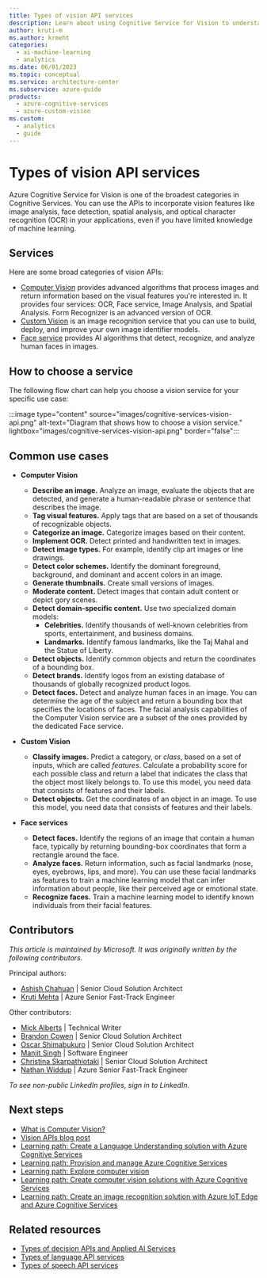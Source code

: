 ```yaml
---
title: Types of vision API services
description: Learn about using Cognitive Service for Vision to understand and analyze images and video. Learn which service to use for a specific use case.
author: kruti-m
ms.author: krmeht
categories: 
  - ai-machine-learning
  - analytics 
ms.date: 06/01/2023
ms.topic: conceptual
ms.service: architecture-center
ms.subservice: azure-guide
products:
  - azure-cognitive-services
  - azure-custom-vision
ms.custom:
  - analytics
  - guide
---
```


# Types of vision API services

Azure Cognitive Service for Vision is one of the broadest categories in Cognitive Services. You can use the APIs to incorporate vision features like image analysis, face detection, spatial analysis, and optical character recognition (OCR) in your applications, even if you have limited knowledge of machine learning.

## Services

Here are some broad categories of vision APIs:

- [Computer Vision](/azure/cognitive-services/computer-vision/overview) provides advanced algorithms that process images and return information based on the visual features you're interested in. It provides four services: OCR, Face service, Image Analysis, and Spatial Analysis. Form Recognizer is an advanced version of OCR.
- [Custom Vision](/azure/cognitive-services/Custom-Vision-Service/overview) is an image recognition service that you can use to build, deploy, and improve your own image identifier models.
- [Face service](/azure/cognitive-services/computer-vision/overview-identity) provides AI algorithms that detect, recognize, and analyze human faces in images.

## How to choose a service

The following flow chart can help you choose a vision service for your specific use case:

:::image type="content" source="images/cognitive-services-vision-api.png" alt-text="Diagram that shows how to choose a vision service." lightbox="images/cognitive-services-vision-api.png" border="false":::

## Common use cases

- **Computer Vision**
   - **Describe an image.** Analyze an image, evaluate the objects that are detected, and generate a human-readable phrase or sentence that describes the image.
   - **Tag visual features.** Apply tags that are based on a set of thousands of recognizable objects.
   - **Categorize an image.** Categorize images based on their content.
   - **Implement OCR.** Detect printed and handwritten text in images.
   - **Detect image types.** For example, identify clip art images or line drawings.
   - **Detect color schemes.** Identify the dominant foreground, background, and dominant and accent colors in an image.
   - **Generate thumbnails.** Create small versions of images.
   - **Moderate content.** Detect images that contain adult content or depict gory scenes.
   - **Detect domain-specific content.** Use two specialized domain models:
      - **Celebrities.** Identify thousands of well-known celebrities from sports, entertainment, and business domains.
      - **Landmarks.** Identify famous landmarks, like the Taj Mahal and the Statue of Liberty.
   - **Detect objects.** Identify common objects and return the coordinates of a bounding box.
   - **Detect brands.** Identify logos from an existing database of thousands of globally recognized product logos.
   - **Detect faces.** Detect and analyze human faces in an image. You can determine the age of the subject and return a bounding box that specifies the locations of faces. The facial analysis capabilities of the Computer Vision service are a subset of the ones provided by the dedicated Face service.

- **Custom Vision**
    - **Classify images.** Predict a category, or *class*, based on a set of inputs, which are called *features*. Calculate a probability score for each possible class and return a label that indicates the class that the object most likely belongs to. To use this model, you need data that consists of features and their labels.
    - **Detect objects.** Get the coordinates of an object in an image. To use this model, you need data that consists of features and their labels.

- **Face services**
    - **Detect faces.** Identify the regions of an image that contain a human face, typically by returning bounding-box coordinates that form a rectangle around the face.
    - **Analyze faces.** Return information, such as facial landmarks (nose, eyes, eyebrows, lips, and more). You can use these facial landmarks as features to train a machine learning model that can infer information about people, like their perceived age or emotional state.
    - **Recognize faces.** Train a machine learning model to identify known individuals from their facial features.

## Contributors

*This article is maintained by Microsoft. It was originally written by the following contributors.*

Principal authors:

- [Ashish Chahuan](https://www.linkedin.com/in/a69171115/) | Senior Cloud Solution Architect
- [Kruti Mehta](https://www.linkedin.com/in/thekrutimehta) | Azure Senior Fast-Track Engineer

Other contributors:

- [Mick Alberts](https://www.linkedin.com/in/mick-alberts-a24a1414/) | Technical Writer
- [Brandon Cowen](https://www.linkedin.com/in/brandon-cowen-1658211b/) | Senior Cloud Solution Architect
- [Oscar Shimabukuro](https://www.linkedin.com/in/oscarshk/) | Senior Cloud Solution Architect 
- [Manjit Singh](https://www.linkedin.com/in/manjit-singh-0b922332) | Software Engineer
- [Christina Skarpathiotaki](https://www.linkedin.com/in/christinaskarpathiotaki/) | Senior Cloud Solution Architect
- [Nathan Widdup](https://www.linkedin.com/in/nwiddup) | Azure Senior Fast-Track Engineer

*To see non-public LinkedIn profiles, sign in to LinkedIn.* 

## Next steps

- [What is Computer Vision?](/azure/cognitive-services/computer-vision/overview)
- [Vision APIs blog post](https://techcommunity.microsoft.com/t5/fasttrack-for-azure/azure-cognitive-services-vision-api-s-azure-ai-applied-services/ba-p/3506727)
- [Learning path: Create a Language Understanding solution with Azure Cognitive Services](/training/paths/create-language-solution-azure-cognitive-services/)
- [Learning path: Provision and manage Azure Cognitive Services](/training/paths/provision-manage-azure-cognitive-services)
- [Learning path: Explore computer vision](/training/paths/explore-computer-vision-microsoft-azure/)
- [Learning path: Create computer vision solutions with Azure Cognitive Services](/training/paths/create-computer-vision-solutions-azure-cognitive-services/)
- [Learning path: Create an image recognition solution with Azure IoT Edge and Azure Cognitive Services](/training/modules/create-image-recognition-solution-iot-edge-cognitive-services/)

## Related resources

- [Types of decision APIs and Applied AI Services](decision-applied-ai.md)
- [Types of language API services](language-api.md)
- [Types of speech API services](speech-api.md)
